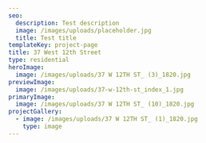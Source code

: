 ```yaml
---
seo:
  description: Test description
  image: /images/uploads/placeholder.jpg
  title: Test title
templateKey: project-page
title: 37 West 12th Street
type: residential
heroImage:
  image: /images/uploads/37 W 12TH ST_ (3)_1820.jpg
previewImage:
  image: /images/uploads/37-w-12th-st_index_1.jpg
primaryImage:
  image: /images/uploads/37 W 12TH ST_ (10)_1820.jpg
projectGallery:
  - image: /images/uploads/37 W 12TH ST_ (1)_1820.jpg
    type: image
---
```


